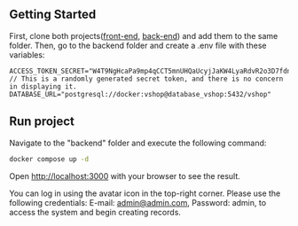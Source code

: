 ## Getting Started

First, clone both projects([front-end](https://github.com/ArthurMilhomens/vehicle-shop-frontend), [back-end](https://github.com/ArthurMilhomens/vehicle-shop-backend)) and add them to the same folder. Then, go to the backend folder and create a .env file with these variables:

```.env
ACCESS_TOKEN_SECRET="W4T9NgHcaPa9mp4qCCT5mnUHQaUcyjJaKW4LyaRdvR2o3D7fdny0QE36AEx6olypTa8l3EN2fhMMGfwr" // This is a randomly generated secret token, and there is no concern in displaying it.
DATABASE_URL="postgresql://docker:vshop@database_vshop:5432/vshop"
```

## Run project

Navigate to the "backend" folder and execute the following command:

```bash
docker compose up -d
```

Open [http://localhost:3000](http://localhost:3000) with your browser to see the result.

You can log in using the avatar icon in the top-right corner. Please use the following credentials: E-mail: admin@admin.com, Password: admin, to access the system and begin creating records.
